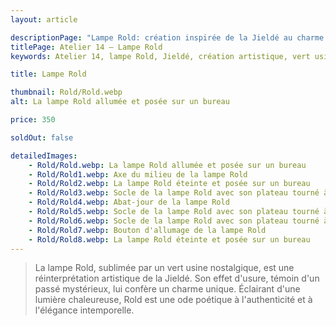 ```yaml
---
layout: article

descriptionPage: "Lampe Rold: création inspirée de la Jieldé au charme intemporel. Vert usine nostalgique & effet d'usure pour authenticité et lumière chaleureuse."
titlePage: Atelier 14 — Lampe Rold
keywords: Atelier 14, lampe Rold, Jieldé, création artistique, vert usine, effet d'usure, lumière chaleureuse, authenticité, élégance intemporelle

title: Lampe Rold

thumbnail: Rold/Rold.webp
alt: La lampe Rold allumée et posée sur un bureau

price: 350

soldOut: false

detailedImages:
    - Rold/Rold.webp: La lampe Rold allumée et posée sur un bureau
    - Rold/Rold1.webp: Axe du milieu de la lampe Rold
    - Rold/Rold2.webp: La lampe Rold éteinte et posée sur un bureau
    - Rold/Rold3.webp: Socle de la lampe Rold avec son plateau tourné à 45°
    - Rold/Rold4.webp: Abat-jour de la lampe Rold
    - Rold/Rold5.webp: Socle de la lampe Rold avec son plateau tourné à 45°
    - Rold/Rold6.webp: Socle de la lampe Rold avec son plateau tourné à 185°
    - Rold/Rold7.webp: Bouton d'allumage de la lampe Rold
    - Rold/Rold8.webp: La lampe Rold éteinte et posée sur un bureau
---
```

> La lampe Rold, sublimée par un vert usine nostalgique, est une réinterprétation artistique de la Jieldé. Son effet d'usure, témoin d'un passé mystérieux, lui confère un charme unique. Éclairant d'une lumière chaleureuse, Rold est une ode poétique à l'authenticité et à l'élégance intemporelle.